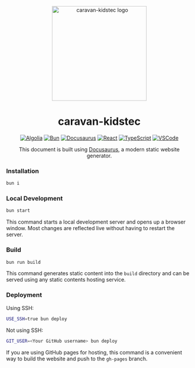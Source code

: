 <div align="center">
  <a href="https://caravan-kidstec.com/">
    <picture>
      <source srcset="../public/caravan-kidstec_logo.avif" media="(max-width: 600px)" height="128">
      <img src="../public/caravan-kidstec_logo.avif" alt="caravan-kidstec logo" height="256">
    </picture>
  </a>
  <h1>caravan-kidstec</h1>

  <a href="https://www.algolia.com/"><img src="https://img.shields.io/badge/algolia-003DFF?labelColor=000000&logo=algolia&style=for-the-badge" alt="Algolia"></a>
  <a href="https://bun.sh/"><img src="https://img.shields.io/badge/bun-FBF0DF?labelColor=000000&logo=bun&style=for-the-badge" alt="Bun"></a>
  <a href="https://docusaurus.io/"><img src="https://img.shields.io/badge/docusaurus-3ECC5F?labelColor=000000&logo=docusaurus&style=for-the-badge" alt="Docusaurus"></a>
  <a href="https://react.dev/"><img src="https://img.shields.io/badge/react-61DAFB?labelColor=000000&logo=react&style=for-the-badge" alt="React"></a>
  <a href="https://www.typescriptlang.org/"><img src="https://img.shields.io/badge/typescript-3178C6?labelColor=000000&logo=typescript&style=for-the-badge" alt="TypeScript"></a>
  <a href="https://code.visualstudio.com/"><img src="https://img.shields.io/badge/visual%20studio%20code-007ACC?labelColor=000000&style=for-the-badge" alt="VSCode"></a>
  
  <p>
    This document is built using <a href="https://docusaurus.io/">Docusaurus</a>, a modern static website generator.
  </p>
</div>

### Installation

```bash
bun i
```

### Local Development

```bash
bun start
```

This command starts a local development server and opens up a browser window. Most changes are reflected live without having to restart the server.

### Build

```bash
bun run build
```

This command generates static content into the `build` directory and can be served using any static contents hosting service.

### Deployment

Using SSH:

```bash
USE_SSH=true bun deploy
```

Not using SSH:

```bash
GIT_USER=<Your GitHub username> bun deploy
```

If you are using GitHub pages for hosting, this command is a convenient way to build the website and push to the `gh-pages` branch.
